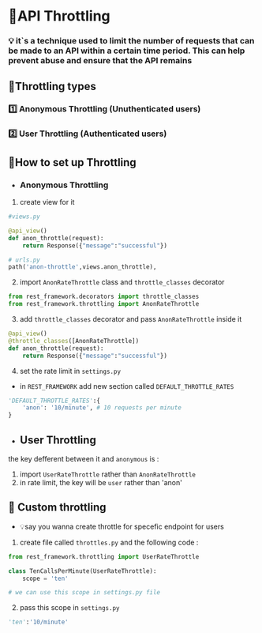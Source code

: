 # 📑API Throttling
### 💡 it`s a technique used to limit the number of requests that can be made to an API within a certain time period. This can help prevent abuse and ensure that the API remains

## 📑Throttling types
### 1️⃣ Anonymous Throttling (Unuthenticated users)
### 2️⃣ User Throttling (Authenticated users)

## 📑How to set up Throttling
- ### Anonymous Throttling
1. create view for it
```python
#views.py

@api_view()
def anon_throttle(request):
    return Response({"message":"successful"})

# urls.py
path('anon-throttle',views.anon_throttle),    
```
2. import `AnonRateThrottle` class and `throttle_classes` decorator
```python
from rest_framework.decorators import throttle_classes
from rest_framework.throttling import AnonRateThrottle
```
3. add `throttle_classes` decorator and pass `AnonRateThrottle` inside it
```python
@api_view()
@throttle_classes([AnonRateThrottle])
def anon_throttle(request):
    return Response({"message":"successful"})

```
4. set the rate limit in `settings.py`
- in `REST_FRAMEWORK` add new section called `DEFAULT_THROTTLE_RATES`
```python
'DEFAULT_THROTTLE_RATES':{
    'anon': '10/minute', # 10 requests per minute
}
```

- ## User Throttling
the key defferent between it and `anonymous` is :
1. import `UserRateThrottle` rather than `AnonRateThrottle`
2. in rate limit, the key will be `user` rather than 'anon'


## 📑 Custom throttling
- 💡say you wanna create throttle for specefic endpoint for users
1. create file called `throttles.py` and the following code :
```python
from rest_framework.throttling import UserRateThrottle

class TenCallsPerMinute(UserRateThrottle):
    scope = 'ten'

# we can use this scope in settings.py file    
```
2. pass this scope in `settings.py`
```python
'ten':'10/minute'
```